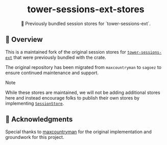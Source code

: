 <h1 align="center">
    tower-sessions-ext-stores
</h1>

<p align="center">
    🚃 Previously bundled session stores for `tower-sessions-ext`.
</p>

## 🎨 Overview

This is a maintained fork of the original session stores for [`tower-sessions-ext`](https://github.com/sagoez/tower-sessions-ext) that were previously bundled with the crate.

The original repository has been migrated from `maxcountryman` to `sagoez` to ensure continued maintenance and support.

> [!NOTE]
> While these stores are maintained, we will not be adding additional stores here and instead encourage folks to publish their own stores by implementing [`SessionStore`](https://docs.rs/tower-sessions-ext/latest/tower_sessions_ext/trait.SessionStore.html).

## 🙏 Acknowledgments

Special thanks to [maxcountryman](https://github.com/maxcountryman) for the original implementation and groundwork for this project.
